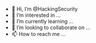 - 👋 Hi, I’m @HackingSecurity
- 👀 I’m interested in ...
- 🌱 I’m currently learning ...
- 💞️ I’m looking to collaborate on ...
- 📫 How to reach me ...

<!---
HackingSecurity/HackingSecurity is a ✨ special ✨ repository because its `README.md` (this file) appears on your GitHub profile.
You can click the Preview link to take a look at your changes.
--->
